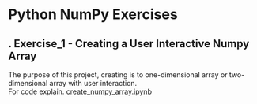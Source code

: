 # Python NumPy Exercises
## . Exercise_1 - Creating a User Interactive Numpy Array
The purpose of this project, creating is to one-dimensional array or two-dimensional array with user interaction.<br/>
For code explain. [create_numpy_array.ipynb](https://github.com/yasinbrcn/PythonNumPyExercises/blob/main/Exercises_01/create_numpy_array.ipynb)
